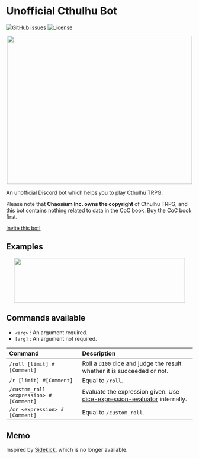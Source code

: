 # Unofficial Cthulhu Bot

[![GitHub issues](https://img.shields.io/github/issues/capra314cabra/cthulhu_bot)](https://github.com/capra314cabra/cthulhu_bot/issues)
[![License](https://img.shields.io/github/license/capra314cabra/cthulhu_bot)](https://github.com/capra314cabra/cthulhu_bot/blob/master/LICENSE)

<p align="center">
    <img width="500" height="400" src="https://github.com/capra314cabra/cthulhu_bot/blob/master/img/icon.png">
</p>

An unofficial Discord bot which helps you to play Cthulhu TRPG.

Please note that **Chaosium Inc. owns the copyright** of Cthulhu TRPG,
and this bot contains nothing related to data in the CoC book.
Buy the CoC book first.

[Invite this bot!](https://discord.com/api/oauth2/authorize?client_id=811123481370558505&permissions=256064&scope=bot)

## Examples

<p align="center">
    <img width="462" height="120" src="https://github.com/capra314cabra/cthulhu_bot/blob/master/img/example1.png">
</p>

## Commands available

- `<arg>` : An argument required.
- `[arg]` : An argument not required.

|Command|Description|
|:---|:---|
|`/roll [limit] #[Comment]`|Roll a `d100` dice and judge the result whether it is succeeded or not.|
|`/r [limit] #[Comment]`|Equal to `/roll`.|
|`/custom_roll <expression> #[Comment]`|Evaluate the expression given. Use [dice-expression-evaluator](https://github.com/dbkang/dice-expression-evaluator) internally.|
|`/cr <expression> #[Comment]`|Equal to `/custom_roll`.|

## Memo

Inspired by [Sidekick](https://github.com/ArtemGr/Sidekick), which is no longer available.
